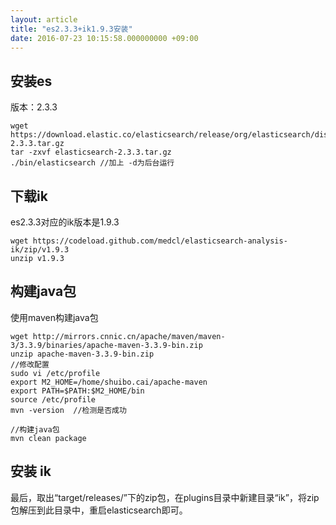 ```yaml
---
layout: article
title: "es2.3.3+ik1.9.3安装"
date: 2016-07-23 10:15:58.000000000 +09:00
---
```


## 安装es

版本：2.3.3

```
wget https://download.elastic.co/elasticsearch/release/org/elasticsearch/distribution/tar/elasticsearch/2.3.3/elasticsearch-2.3.3.tar.gz
tar -zxvf elasticsearch-2.3.3.tar.gz
./bin/elasticsearch //加上 -d为后台运行
```

## 下载ik

es2.3.3对应的ik版本是1.9.3

```
wget https://codeload.github.com/medcl/elasticsearch-analysis-ik/zip/v1.9.3
unzip v1.9.3
```

## 构建java包
使用maven构建java包

```
wget http://mirrors.cnnic.cn/apache/maven/maven-3/3.3.9/binaries/apache-maven-3.3.9-bin.zip
unzip apache-maven-3.3.9-bin.zip
//修改配置
sudo vi /etc/profile
export M2_HOME=/home/shuibo.cai/apache-maven
export PATH=$PATH:$M2_HOME/bin
source /etc/profile
mvn -version  //检测是否成功

//构建java包
mvn clean package
```

## 安装 ik

最后，取出“target/releases/”下的zip包，在plugins目录中新建目录“ik”，将zip包解压到此目录中，重启elasticsearch即可。
